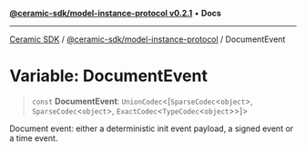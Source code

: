 [**@ceramic-sdk/model-instance-protocol v0.2.1**](../README.md) • **Docs**

***

[Ceramic SDK](../../../README.md) / [@ceramic-sdk/model-instance-protocol](../README.md) / DocumentEvent

# Variable: DocumentEvent

> `const` **DocumentEvent**: `UnionCodec`\<[`SparseCodec`\<`object`\>, `SparseCodec`\<`object`\>, `ExactCodec`\<`TypeCodec`\<`object`\>\>]\>

Document event: either a deterministic init event payload, a signed event or a time event.
